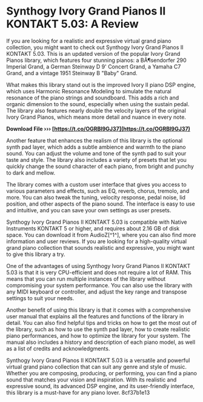 # Synthogy Ivory Grand Pianos II KONTAKT 5.03: A Review
 
If you are looking for a realistic and expressive virtual grand piano collection, you might want to check out Synthogy Ivory Grand Pianos II KONTAKT 5.03. This is an updated version of the popular Ivory Grand Pianos library, which features four stunning pianos: a BÃ¶sendorfer 290 Imperial Grand, a German Steinway D 9' Concert Grand, a Yamaha C7 Grand, and a vintage 1951 Steinway B "Baby" Grand.
 
What makes this library stand out is the improved Ivory II piano DSP engine, which uses Harmonic Resonance Modeling to simulate the natural resonance of the piano strings and soundboard. This adds a rich and organic dimension to the sound, especially when using the sustain pedal. The library also features nearly double the velocity layers of the original Ivory Grand Pianos, which means more detail and nuance in every note.
 
**Download File ››› [https://t.co/OGRBl9GJ37](https://t.co/OGRBl9GJ37)**


 
Another feature that enhances the realism of this library is the optional synth pad layer, which adds a subtle ambience and warmth to the piano sound. You can adjust the volume and tone of the synth pad to suit your taste and style. The library also includes a variety of presets that let you quickly change the sound character of each piano, from bright and punchy to dark and mellow.
 
The library comes with a custom user interface that gives you access to various parameters and effects, such as EQ, reverb, chorus, tremolo, and more. You can also tweak the tuning, velocity response, pedal noise, lid position, and other aspects of the piano sound. The interface is easy to use and intuitive, and you can save your own settings as user presets.
 
Synthogy Ivory Grand Pianos II KONTAKT 5.03 is compatible with Native Instruments KONTAKT 5 or higher, and requires about 2.16 GB of disk space. You can download it from AudioZ[^1^], where you can also find more information and user reviews. If you are looking for a high-quality virtual grand piano collection that sounds realistic and expressive, you might want to give this library a try.
  
One of the advantages of using Synthogy Ivory Grand Pianos II KONTAKT 5.03 is that it is very CPU-efficient and does not require a lot of RAM. This means that you can run multiple instances of the library without compromising your system performance. You can also use the library with any MIDI keyboard or controller, and adjust the key range and transpose settings to suit your needs.
 
Another benefit of using this library is that it comes with a comprehensive user manual that explains all the features and functions of the library in detail. You can also find helpful tips and tricks on how to get the most out of the library, such as how to use the synth pad layer, how to create realistic piano performances, and how to optimize the library for your system. The manual also includes a history and description of each piano model, as well as a list of credits and acknowledgments.
 
Synthogy Ivory Grand Pianos II KONTAKT 5.03 is a versatile and powerful virtual grand piano collection that can suit any genre and style of music. Whether you are composing, producing, or performing, you can find a piano sound that matches your vision and inspiration. With its realistic and expressive sound, its advanced DSP engine, and its user-friendly interface, this library is a must-have for any piano lover.
 8cf37b1e13
 
